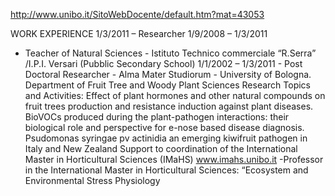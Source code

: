 http://www.unibo.it/SitoWebDocente/default.htm?mat=43053

WORK EXPERIENCE
 1/3/2011 – Researcher
 1/9/2008 – 1/3/2011
- Teacher of Natural Sciences - Istituto Technico commerciale  “R.Serra” /I.P.I. Versari (Pubblic Secondary School)
 1/1/2002 – 1/3/2011 - Post Doctoral Researcher -  Alma Mater Studiorum - University of Bologna. Department of Fruit Tree and Woody Plant Sciences
Research Topics and Activities:
Effect of plant hormones and other natural compounds on fruit trees production and resistance induction against plant diseases.
BioVOCs produced during the plant-pathogen interactions: their biological role and perspective for e-nose based disease diagnosis.
Psudomonas syringae pv actinidia an emerging kiwifruit pathogen in Italy and New Zealand
Support to coordination of the International Master in Horticultural Sciences (IMaHS)   www.imahs.unibo.it
-Professor in the International Master in Horticultural Sciences: “Ecosystem and Environmental Stress Physiology
